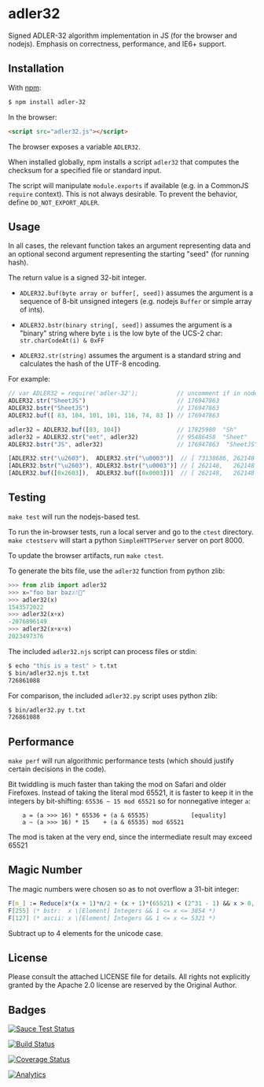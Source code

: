 # adler32

Signed ADLER-32 algorithm implementation in JS (for the browser and nodejs).
Emphasis on correctness, performance, and IE6+ support.

## Installation

With [npm](https://www.npmjs.org/package/adler-32):

```bash
$ npm install adler-32
```

In the browser:

```html
<script src="adler32.js"></script>
```

The browser exposes a variable `ADLER32`.

When installed globally, npm installs a script `adler32` that computes the
checksum for a specified file or standard input.

The script will manipulate `module.exports` if available (e.g. in a CommonJS
`require` context).  This is not always desirable.  To prevent the behavior,
define `DO_NOT_EXPORT_ADLER`.

## Usage

In all cases, the relevant function takes an argument representing data and an
optional second argument representing the starting "seed" (for running hash).

The return value is a signed 32-bit integer.

- `ADLER32.buf(byte array or buffer[, seed])` assumes the argument is a sequence
  of 8-bit unsigned integers (e.g. nodejs `Buffer` or simple array of ints).

- `ADLER32.bstr(binary string[, seed])` assumes the argument is a "binary" string
  where byte `i` is the low byte of the UCS-2 char: `str.charCodeAt(i) & 0xFF`

- `ADLER32.str(string)` assumes the argument is a standard string and
  calculates the hash of the UTF-8 encoding.

For example:

```js
// var ADLER32 = require('adler-32');           // uncomment if in node
ADLER32.str("SheetJS")                          // 176947863
ADLER32.bstr("SheetJS")                         // 176947863
ADLER32.buf([ 83, 104, 101, 101, 116, 74, 83 ]) // 176947863

adler32 = ADLER32.buf([83, 104])                // 17825980  "Sh"
adler32 = ADLER32.str("eet", adler32)           // 95486458  "Sheet"
ADLER32.bstr("JS", adler32)                     // 176947863  "SheetJS"

[ADLER32.str("\u2603"),  ADLER32.str("\u0003")]  // [ 73138686, 262148 ]
[ADLER32.bstr("\u2603"), ADLER32.bstr("\u0003")] // [ 262148,   262148 ]
[ADLER32.buf([0x2603]),  ADLER32.buf([0x0003])]  // [ 262148,   262148 ]
```

## Testing

`make test` will run the nodejs-based test.

To run the in-browser tests, run a local server and go to the `ctest` directory.
`make ctestserv` will start a python `SimpleHTTPServer` server on port 8000.

To update the browser artifacts, run `make ctest`.

To generate the bits file, use the `adler32` function from python zlib:

```python
>>> from zlib import adler32
>>> x="foo bar baz٪☃🍣"
>>> adler32(x)
1543572022
>>> adler32(x+x)
-2076896149
>>> adler32(x+x+x)
2023497376
```

The included `adler32.njs` script can process files or stdin:

```bash
$ echo "this is a test" > t.txt
$ bin/adler32.njs t.txt
726861088
```

For comparison, the included `adler32.py` script uses python zlib:

```bash
$ bin/adler32.py t.txt
726861088
```

## Performance

`make perf` will run algorithmic performance tests (which should justify certain
decisions in the code).

Bit twiddling is much faster than taking the mod on Safari and older Firefoxes.
Instead of taking the literal mod 65521, it is faster to keep it in the integers
by bit-shifting: `65536 ~ 15 mod 65521` so for nonnegative integer `a`:

```
    a = (a >>> 16) * 65536 + (a & 65535)            [equality]
    a ~ (a >>> 16) * 15    + (a & 65535) mod 65521
```

The mod is taken at the very end, since the intermediate result may exceed 65521

## Magic Number

The magic numbers were chosen so as to not overflow a 31-bit integer:

```mathematica
F[n_] := Reduce[x*(x + 1)*n/2 + (x + 1)*(65521) < (2^31 - 1) && x > 0, x, Integers]
F[255] (* bstr:  x \[Element] Integers && 1 <= x <= 3854 *)
F[127] (* ascii: x \[Element] Integers && 1 <= x <= 5321 *)
```

Subtract up to 4 elements for the unicode case.

## License

Please consult the attached LICENSE file for details.  All rights not explicitly
granted by the Apache 2.0 license are reserved by the Original Author.

## Badges

[![Sauce Test Status](https://saucelabs.com/browser-matrix/adler32.svg)](https://saucelabs.com/u/adler32)

[![Build Status](https://travis-ci.org/SheetJS/js-adler32.svg?branch=master)](https://travis-ci.org/SheetJS/js-adler32)

[![Coverage Status](http://img.shields.io/coveralls/SheetJS/js-adler32/master.svg)](https://coveralls.io/r/SheetJS/js-adler32?branch=master)

[![Analytics](https://ga-beacon.appspot.com/UA-36810333-1/SheetJS/js-adler32?pixel)](https://github.com/SheetJS/js-adler32)
